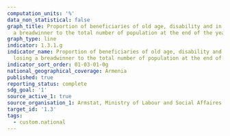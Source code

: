 ```yaml
---
computation_units: '%'
data_non_statistical: false
graph_title: Proportion of beneficiaries of old age, disability and in case of losing
  a breadwinner to the total number of population at the end of the year
graph_type: line
indicator: 1.3.1.g
indicator_name: Proportion of beneficiaries of old age, disability and in case of
  losing a breadwinner to the total number of population at the end of the year
indicator_sort_order: 01-03-01-0g
national_geographical_coverage: Armenia
published: true
reporting_status: complete
sdg_goal: '1'
source_active_1: true
source_organisation_1: Armstat, Ministry of Labour and Social Affaires of RA
target_id: '1.3'
tags:
  - custom.national
---
```

